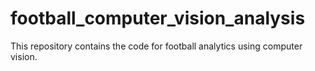# football_computer_vision_analysis
This repository contains the code for football analytics using computer vision.
